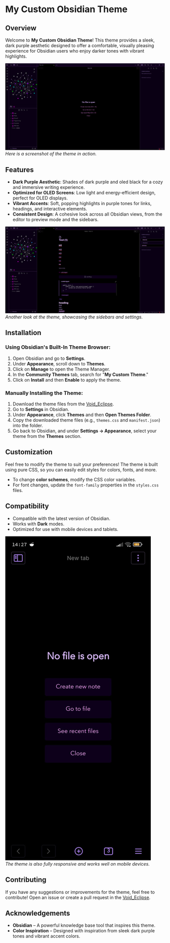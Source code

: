 # **My Custom Obsidian Theme**

## Overview
Welcome to **My Custom Obsidian Theme**! This theme provides a sleek, dark purple aesthetic designed to offer a comfortable, visually pleasing experience for Obsidian users who enjoy darker tones with vibrant highlights.

![The theme](https://github.com/J73809/Void_Eclipse/blob/main/Void%20Eclipse/assets/Screenshot%20from%202024-12-15%2014-22-15.png)  
*Here is a screenshot of the theme in action.*

## Features
- **Dark Purple Aesthetic**: Shades of dark purple and oled black for a cozy and immersive writing experience.
- **Optimized for OLED Screens**: Low light and energy-efficient design, perfect for OLED displays.
- **Vibrant Accents**: Soft, popping highlights in purple tones for links, headings, and interactive elements.
- **Consistent Design**: A cohesive look across all Obsidian views, from the editor to preview mode and the sidebars.

![A file](https://github.com/J73809/Void_Eclipse/blob/main/Void%20Eclipse/assets/Screenshot%20from%202024-12-15%2014-22-52.png)  
*Another look at the theme, showcasing the sidebars and settings.*

## Installation

### Using Obsidian's Built-In Theme Browser:
1. Open Obsidian and go to **Settings**.
2. Under **Appearance**, scroll down to **Themes**.
3. Click on **Manage** to open the Theme Manager.
4. In the **Community Themes** tab, search for "**My Custom Theme**."
5. Click on **Install** and then **Enable** to apply the theme.

### Manually Installing the Theme:
1. Download the theme files from the [Void_Eclipse](https://github.com/J73809/Void_Eclipse).
2. Go to **Settings** in Obsidian.
3. Under **Appearance**, click **Themes** and then **Open Themes Folder**.
4. Copy the downloaded theme files (e.g., `themes.css` and `manifest.json`) into the folder.
5. Go back to Obsidian, and under **Settings → Appearance**, select your theme from the **Themes** section.

## Customization
Feel free to modify the theme to suit your preferences! The theme is built using pure CSS, so you can easily edit styles for colors, fonts, and more.

- To change **color schemes**, modify the CSS color variables.
- For font changes, update the `font-family` properties in the `styles.css` files.

## Compatibility
- Compatible with the latest version of Obsidian.
- Works with **Dark** modes.
- Optimized for use with mobile devices and tablets.

![Mobile View](https://github.com/J73809/Void_Eclipse/blob/main/Void%20Eclipse/assets/mobile_view.png)  
*The theme is also fully responsive and works well on mobile devices.*

## Contributing
If you have any suggestions or improvements for the theme, feel free to contribute! Open an issue or create a pull request in the [Void_Eclipse](https://github.com/J73809/Void_Eclipse).

## Acknowledgements
- **Obsidian** – A powerful knowledge base tool that inspires this theme.
- **Color Inspiration** – Designed with inspiration from sleek dark purple tones and vibrant accent colors.
